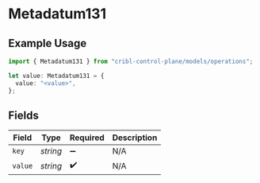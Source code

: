 # Metadatum131

## Example Usage

```typescript
import { Metadatum131 } from "cribl-control-plane/models/operations";

let value: Metadatum131 = {
  value: "<value>",
};
```

## Fields

| Field              | Type               | Required           | Description        |
| ------------------ | ------------------ | ------------------ | ------------------ |
| `key`              | *string*           | :heavy_minus_sign: | N/A                |
| `value`            | *string*           | :heavy_check_mark: | N/A                |
